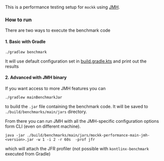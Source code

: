 This is a performance testing setup for `mockk` using [JMH](https://github.com/openjdk/jmh).

### How to run

There are two ways to execute the benchmark code

#### 1. Basic with Gradle

```shell
./gradlew benchmark
```

It will use default configuration set in  [build.gradle.kts](build.gradle.kts) and print out the results

#### 2. Advanced with JMH binary

If you want access to more JMH features you can

```shell
./gradlew mainBenchmarkJar
```

to build the `.jar` file containing the benchmark code. It will be saved to `./build/benchmarks/main/jars` directory.

From there you can run JMH with all the JMH-specific configuration options form CLI (even on different machine).

```shell
java -jar ./build/benchmarks/main/jars/mockk-performance-main-jmh-<version>.jar -w 1 -i 2 -r 60s  -prof jfr
```

which will attach the JFR profiler (not possible with `kontlinx-benchmark` executed from Gradle)
